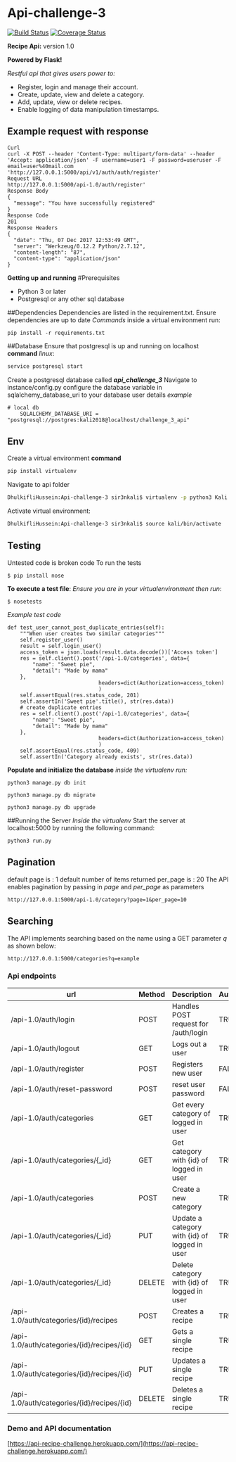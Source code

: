 # Api-challenge-3
[![Build Status](https://travis-ci.org/sir3n-sn/Api-challenge-3.svg?branch=master)](https://travis-ci.org/sir3n-sn/Api-challenge-3)
[![Coverage Status](https://coveralls.io/repos/github/sir3n-sn/Api-challenge-3/badge.svg?branch=development&service=github)](https://coveralls.io/github/sir3n-sn/Api-challenge-3?branch=development)

**Recipe Api:** version 1.0

**Powered by Flask!**

*Restful api that gives users power to:*
- Register, login and manage their account.
- Create, update, view and delete a category.
- Add, update, view or delete recipes.
- Enable logging of data manipulation timestamps.

## Example request with response
```
Curl
curl -X POST --header 'Content-Type: multipart/form-data' --header 'Accept: application/json' -F username=user1 -F password=useruser -F email=user%40mail.com  'http://127.0.0.1:5000/api/v1/auth/auth/register'
Request URL
http://127.0.0.1:5000/api-1.0/auth/register'
Response Body
{
  "message": "You have successfully registered"
}
Response Code
201
Response Headers
{
  "date": "Thu, 07 Dec 2017 12:53:49 GMT",
  "server": "Werkzeug/0.12.2 Python/2.7.12",
  "content-length": "87",
  "content-type": "application/json"
}
```
**Getting up and running**
#Prerequisites
- Python 3 or later
- Postgresql or any other sql database

##Dependencies
Dependencies are listed in the requirement.txt.
Ensure dependencies are up to date
*Commands*
inside a virtual environment run:
```
pip install -r requirements.txt
```
##Database
Ensure that postgresql is up and running on localhost
**command** *linux*:
```bash
service postgresql start
```
Create a postgresql database called ***api_challenge_3***
Navigate to instance/config.py 
configure the database variable in sqlalchemy_database_uri to your database user details
*example*
```
# local db
    SQLALCHEMY_DATABASE_URI = "postgresql://postgres:kali2018@localhost/challenge_3_api"
```
## Env
Create a virtual environment
**command**
```bash
pip install virtualenv
```
Navigate to api folder
```bash
DhulkifliHussein:Api-challenge-3 sir3nkali$ virtualenv -p python3 Kali
```
Activate virtual environment:

```bash
DhulkifliHussein:Api-challenge-3 sir3nkali$ source kali/bin/activate
```

## Testing
Untested code is broken code
To run the tests 

```
$ pip install nose
```

**To execute a test file**:
*Ensure you are in your virtualenvironment then run*:
```
$ nosetests
```

*Example test code*
```
def test_user_cannot_post_duplicate_entries(self):
    """When user creates two similar categories"""
    self.register_user()
    result = self.login_user()
    access_token = json.loads(result.data.decode())['Access token']
    res = self.client().post('/api-1.0/categories', data={
        "name": "Sweet pie",
        "detail": "Made by mama"
    },
                             headers=dict(Authorization=access_token)
                             )
    self.assertEqual(res.status_code, 201)
    self.assertIn('Sweet pie'.title(), str(res.data))
    # create duplicate entries
    res = self.client().post('/api-1.0/categories', data={
        "name": "Sweet pie",
        "detail": "Made by mama"
    },
                             headers=dict(Authorization=access_token)
                             )
    self.assertEqual(res.status_code, 409)
    self.assertIn('Category already exists', str(res.data))
```

**Populate and initialize the database**
*inside the virtualenv run:*
```
python3 manage.py db init

python3 manage.py db migrate

python3 manage.py db upgrade

```

##Running the Server
*Inside the virtualenv*
Start the server at localhost:5000 by running the following command:
```
python3 run.py
```

## Pagination
default page is : 1
default number of items returned per_page is : 20
The API enables pagination by passing in *page* and *per_page* as parameters

```
http://127.0.0.1:5000/api-1.0/category?page=1&per_page=10

```

## Searching

The API implements searching based on the name using a GET parameter *q* as shown below:

```
http://127.0.0.1:5000/categories?q=example
```


### Api endpoints

| url | Method|  Description| Authentication |
| --- | --- | --- | --- |
| /api-1.0/auth/login | POST | Handles POST request for /auth/login | TRUE
| /api-1.0/auth/logout | GET | Logs out a user | TRUE
| /api-1.0/auth/register | POST | Registers new user | FALSE
| /api-1.0/auth/reset-password | POST |reset user password| FALSE
| /api-1.0/auth/categories | GET | Get every category of logged in user|TRUE
| /api-1.0/auth/categories/{_id} | GET | Get category with {id} of logged in user|TRUE
| /api-1.0/auth/categories | POST | Create a new category|TRUE
| /api-1.0/auth/categories/{_id}  | PUT | Update a category with {id} of logged in user|TRUE
| /api-1.0/auth/categories/{_id} | DELETE | Delete category with {id} of logged in user|TRUE
| /api-1.0/auth/categories/{id}/recipes | POST | Creates a recipe|TRUE
| /api-1.0/auth/categories/{id}/recipes/{id} | GET | Gets a single recipe|TRUE
| /api-1.0/auth/categories/{id}/recipes/{id} | PUT | Updates a single recipe|TRUE
| /api-1.0/auth/categories/{id}/recipes/{id} | DELETE | Deletes a single recipe|TRUE


### Demo and API documentation

[https://api-recipe-challenge.herokuapp.com/](https://api-recipe-challenge.herokuapp.com/)
